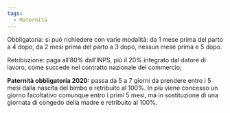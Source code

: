 ```yaml
---
tags:
  - Maternita
---
```



Obbligatoria: si può richiedere con varie modalità: da 1 mese prima del parto a 4 dopo, da 2 mesi prima del parto a 3 dopo, nessun mese prima e 5 dopo.

Retribuzione: paga all’80% dall’INPS, più il 20% integrato dal datore di lavoro, come succede nel contratto nazionale del commercio;

**Paternità obbligatoria 2020:** passa da 5 a 7 giorni da prendere entro i 5 mesi dalla nascita del 
bimbo e retribuito al 100%. In più viene concesso un giorno facoltativo comunque entro i primi 5 mesi, ma in sostituzione di una giornata di congedo della madre e retribuito al 100%.